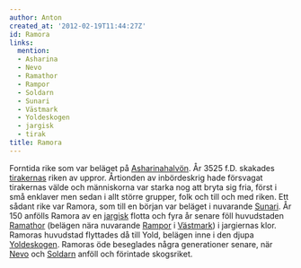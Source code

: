 ```yaml
---
author: Anton
created_at: '2012-02-19T11:44:27Z'
id: Ramora
links:
  mention:
  - Asharina
  - Nevo
  - Ramathor
  - Rampor
  - Soldarn
  - Sunari
  - Västmark
  - Yoldeskogen
  - jargisk
  - tirak
title: Ramora
---
```


Forntida rike som var beläget på [Asharinahalvön]. År 3525 f.D. skakades [tirakernas] riken av
uppror. Årtionden av inbördeskrig hade försvagat tirakernas välde och människorna var starka nog att
bryta sig fria, först i små enklaver men sedan i allt större grupper, folk och till och med riken.
Ett sådant rike var Ramora, som till en början var beläget i nuvarande [Sunari]. År 150 anfölls
Ramora av en [jargisk] flotta och fyra år senare föll huvudstaden [Ramathor] (belägen nära nuvarande
[Rampor] i [Västmark]) i jargiernas klor. Ramoras huvudstad flyttades då till Yold, belägen inne i
den djupa [Yoldeskogen]. Ramoras öde beseglades några generationer senare, när [Nevo] och [Soldarn]
anföll och förintade skogsriket.

  [Asharinahalvön]: Asharina
  [tirakernas]: tirak
  [Sunari]: Sunari
  [jargisk]: jargisk
  [Ramathor]: Ramathor
  [Rampor]: Rampor
  [Västmark]: Västmark
  [Yoldeskogen]: Yoldeskogen
  [Nevo]: Nevo
  [Soldarn]: Soldarn

